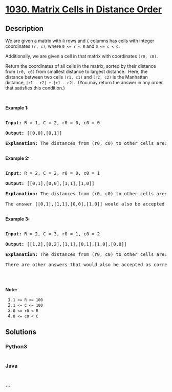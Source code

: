 # [1030. Matrix Cells in Distance Order](https://leetcode.com/problems/matrix-cells-in-distance-order)



## Description

<p>We are given a matrix with <code>R</code> rows and <code>C</code> columns has cells with integer coordinates&nbsp;<code>(r, c)</code>, where <code>0 &lt;= r &lt; R</code> and <code>0 &lt;= c &lt; C</code>.</p>



<p>Additionally, we are given a cell in that matrix with coordinates&nbsp;<code>(r0, c0)</code>.</p>



<p>Return the coordinates of&nbsp;all cells in the matrix, sorted by their distance from <code>(r0, c0)</code>&nbsp;from smallest distance to largest distance.&nbsp; Here,&nbsp;the distance between two cells <code>(r1, c1)</code> and <code>(r2, c2)</code> is the Manhattan distance,&nbsp;<code>|r1 - r2| + |c1 - c2|</code>.&nbsp; (You may return the answer in any order that satisfies this condition.)</p>



<p>&nbsp;</p>



<div>

<p><strong>Example 1:</strong></p>



<pre>

<strong>Input: </strong>R = <span id="example-input-1-1">1</span>, C = <span id="example-input-1-2">2</span>, r0 = <span id="example-input-1-3">0</span>, c0 = <span id="example-input-1-4">0</span>

<strong>Output: </strong><span id="example-output-1">[[0,0],[0,1]]

<strong>Explanation:</strong> The distances from (r0, c0) to other cells are: [0,1]</span>

</pre>



<div>

<p><strong>Example 2:</strong></p>



<pre>

<strong>Input: </strong>R = <span id="example-input-2-1">2</span>, C = <span id="example-input-2-2">2</span>, r0 = <span id="example-input-2-3">0</span>, c0 = <span id="example-input-2-4">1</span>

<strong>Output: </strong><span id="example-output-2">[[0,1],[0,0],[1,1],[1,0]]

</span><span id="example-output-1"><strong>Explanation:</strong> The distances from (r0, c0) to other cells are:</span><span> [0,1,1,2]</span>

The answer [[0,1],[1,1],[0,0],[1,0]] would also be accepted as correct.

</pre>



<div>

<p><strong>Example 3:</strong></p>



<pre>

<strong>Input: </strong>R = <span id="example-input-3-1">2</span>, C = <span id="example-input-3-2">3</span>, r0 = <span id="example-input-3-3">1</span>, c0 = <span id="example-input-3-4">2</span>

<strong>Output: </strong><span id="example-output-3">[[1,2],[0,2],[1,1],[0,1],[1,0],[0,0]]</span>

<span id="example-output-1"><strong>Explanation:</strong> The distances from (r0, c0) to other cells are:</span><span> [0,1,1,2,2,3]</span>

There are other answers that would also be accepted as correct, such as [[1,2],[1,1],[0,2],[1,0],[0,1],[0,0]].

</pre>



<p>&nbsp;</p>



<p><strong><span>Note:</span></strong></p>



<ol>
	<li><code>1 &lt;= R &lt;= 100</code></li>
	<li><code>1 &lt;= C &lt;= 100</code></li>
	<li><code>0 &lt;= r0 &lt; R</code></li>
	<li><code>0 &lt;= c0 &lt; C</code></li>
</ol>

</div>

</div>

</div>



## Solutions

<!-- tabs:start -->

### **Python3**

```python

```

### **Java**

```java

```

### **...**

```

```

<!-- tabs:end -->
